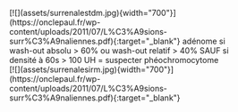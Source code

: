 <figure markdown="span">
    [![](assets/surrenalestdm.jpg){width="700"}](https://onclepaul.fr/wp-content/uploads/2011/07/L%C3%A9sions-surr%C3%A9naliennes.pdf){:target="_blank"}
    adénome si wash-out absolu > 60% ou wash-out relatif > 40%  
    SAUF si densité à 60s > 100 UH = suspecter phéochromocytome  
    </br>
    [![](assets/surrenalesirm.jpg){width="700"}](https://onclepaul.fr/wp-content/uploads/2011/07/L%C3%A9sions-surr%C3%A9naliennes.pdf){:target="_blank"}
</figure>